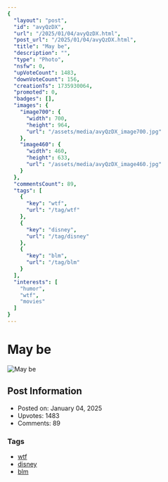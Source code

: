 ```yaml
---
{
  "layout": "post",
  "id": "avyQzDX",
  "url": "/2025/01/04/avyQzDX.html",
  "post_url": "/2025/01/04/avyQzDX.html",
  "title": "May be",
  "description": "",
  "type": "Photo",
  "nsfw": 0,
  "upVoteCount": 1483,
  "downVoteCount": 156,
  "creationTs": 1735930064,
  "promoted": 0,
  "badges": [],
  "images": {
    "image700": {
      "width": 700,
      "height": 964,
      "url": "/assets/media/avyQzDX_image700.jpg"
    },
    "image460": {
      "width": 460,
      "height": 633,
      "url": "/assets/media/avyQzDX_image460.jpg"
    }
  },
  "commentsCount": 89,
  "tags": [
    {
      "key": "wtf",
      "url": "/tag/wtf"
    },
    {
      "key": "disney",
      "url": "/tag/disney"
    },
    {
      "key": "blm",
      "url": "/tag/blm"
    }
  ],
  "interests": [
    "humor",
    "wtf",
    "movies"
  ]
}
---
```


# May be

![May be](/assets/media/avyQzDX_image700.jpg)

## Post Information

- Posted on: January 04, 2025
- Upvotes: 1483
- Comments: 89

### Tags

- [wtf](/tag/wtf)
- [disney](/tag/disney)
- [blm](/tag/blm)

